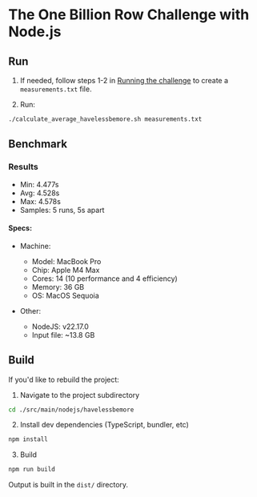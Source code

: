 # The One Billion Row Challenge with Node.js

## Run

1. If needed, follow steps 1-2 in [Running the challenge](../../../../README.md#running-the-challenge) to create a `measurements.txt` file.

1. Run:

```bash
./calculate_average_havelessbemore.sh measurements.txt
```

## Benchmark

### Results

- Min: 4.477s
- Avg: 4.528s
- Max: 4.578s
- Samples: 5 runs, 5s apart

#### Specs:

- Machine:
  - Model: MacBook Pro
  - Chip: Apple M4 Max
  - Cores: 14 (10 performance and 4 efficiency)
  - Memory: 36 GB
  - OS: MacOS Sequoia

- Other:
  - NodeJS: v22.17.0
  - Input file: ~13.8 GB

## Build

If you'd like to rebuild the project:

1. Navigate to the project subdirectory

```bash
cd ./src/main/nodejs/havelessbemore
```

2. Install dev dependencies (TypeScript, bundler, etc)

```bash
npm install
```

3. Build

```bash
npm run build
```

Output is built in the `dist/` directory.
